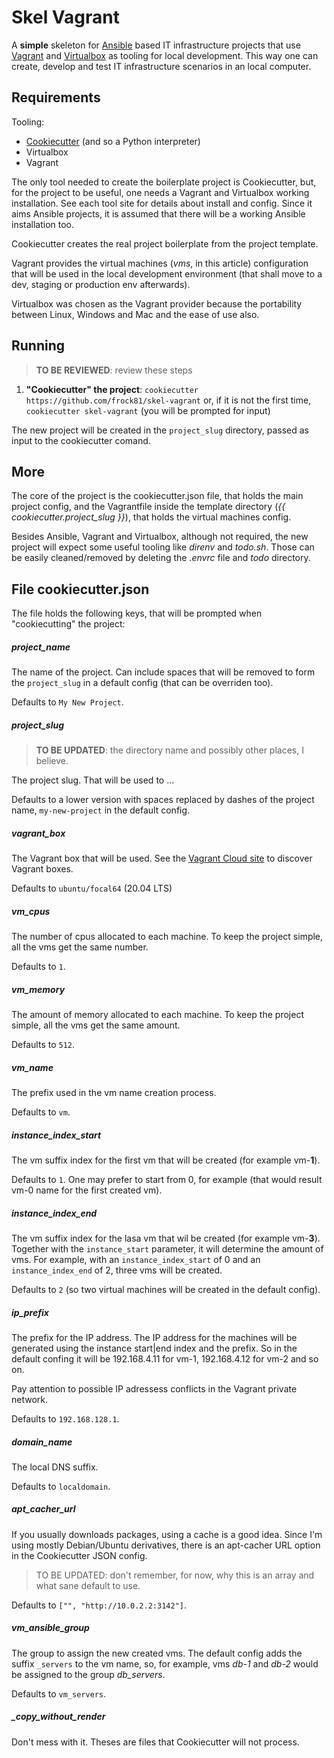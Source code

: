 # Skel Vagrant

A **simple** skeleton for  [Ansible](https://www.ansible.com/) based IT infrastructure projects that use [Vagrant](https://www.vagrantup.com/) and [Virtualbox](https://www.virtualbox.org/) as tooling for local development. This way one can create, develop and test IT infrastructure scenarios in an local computer.

## Requirements

Tooling:

- [Cookiecutter](https://github.com/cookiecutter/cookiecutter) (and so a Python interpreter)
- Virtualbox
- Vagrant

The only tool needed to create the boilerplate project is Cookiecutter, but, for the project to be useful, one needs a Vagrant and Virtualbox working installation. See each tool site for details about install and config. Since it aims Ansible projects, it is assumed that there will be a working Ansible installation too.

Cookiecutter creates the real project boilerplate from the project template.

Vagrant provides the virtual machines (*vms*, in this article) configuration that will be used in the local development environment (that shall move to a dev, staging or production env afterwards).

Virtualbox was chosen as the Vagrant provider because the portability between Linux, Windows and Mac and the ease of use also.

## Running

> **TO BE REVIEWED**: review these steps

 1. **"Cookiecutter" the project**: `cookiecutter https://github.com/frock81/skel-vagrant` or, if it is not the first time, `cookiecutter skel-vagrant` (you will be prompted for input)

The new project will be created in the `project_slug` directory, passed as input to the cookiecutter comand.

## More

The core of the project is the cookiecutter.json file, that holds the main project config, and the Vagrantfile inside the template directory (_{{ cookiecutter.project_slug }}_), that holds the virtual machines config.

Besides Ansible, Vagrant and Virtualbox, although not required, the new project will expect some useful tooling like *direnv* and  *todo.sh*. Those can be easily cleaned/removed by deleting the *.envrc* file and *todo* directory.

## File cookiecutter.json

The file holds the following keys, that will be prompted when "cookiecutting" the project:

##### project_name

The name of the project. Can include spaces that will be removed to form the `project_slug` in a default config (that can be overriden too).

Defaults to `My New Project`.

##### project_slug

> **TO BE UPDATED**: the directory name and possibly other places, I believe.

The project slug. That will be used to ...

Defaults to a lower version with spaces replaced by dashes of the project name, `my-new-project` in the default config.

##### vagrant_box

The Vagrant box that will be used. See the [Vagrant Cloud site](https://app.vagrantup.com/boxes/search) to discover Vagrant boxes.

Defaults to `ubuntu/focal64` (20.04 LTS)

##### vm_cpus

The number of cpus allocated to each machine. To keep the project simple, all the vms get the same number.

Defaults to `1`.

##### vm_memory

The amount of memory allocated to each machine. To keep the project simple, all the vms get the same amount.

Defaults to `512`.

##### vm_name

The prefix used in the vm name creation process.

Defaults to `vm`.

##### instance_index_start

The vm suffix index for the first vm that will be created (for example vm-**1**).

Defaults to `1`. One may prefer to start from 0, for example (that would result vm-0 name for the first created vm).

##### instance_index_end

The vm suffix index for the lasa vm that wil be created (for example vm-**3**). Together with the `instance_start` parameter, it will determine the amount of vms. For example, with an `instance_index_start` of 0 and an `instance_index_end` of 2, three vms will be created.

Defaults to `2` (so two virtual machines will be created in the default config).

##### ip_prefix

The prefix for the IP address. The IP address for the machines will be generated using the instance start|end index and the prefix. So in the default confing it will be 192.168.4.11 for vm-1, 192.168.4.12 for vm-2 and so on.

Pay attention to possible IP adressess conflicts in the Vagrant private network.

Defaults to `192.168.128.1`.

##### domain_name

The local DNS suffix.

Defaults to `localdomain`.

##### apt_cacher_url

If you usually downloads packages, using a cache is a good idea. Since I'm using mostly Debian/Ubuntu derivatives, there is an apt-cacher URL option in the Cookiecutter JSON config.

> TO BE UPDATED: don't remember, for now, why this is an array and what sane default to use.

Defaults to `["", "http://10.0.2.2:3142"]`.

##### vm_ansible_group

The group to assign the new created vms. The default config adds the suffix `_servers` to the vm name, so, for example, vms _db-1_ and _db-2_ would be assigned to the group _db_servers_.

Defaults to `vm_servers`.

##### _copy_without_render

Don't mess with it. Theses are files that Cookiecutter will not process.
